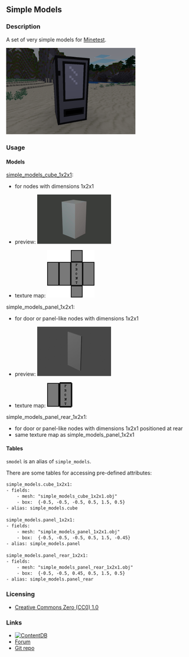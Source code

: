
## Simple Models

### Description

A set of very simple models for [Minetest](https://www.minetest.net/).

<img src="screenshot.png" width="350px" />

### Usage

#### Models

[simple_models_cube_1x2x1](https://opengameart.org/node/129635):
- for nodes with dimensions 1x2x1

- preview:
  <img src="previews/cube_1x2x1_model.png" />

- texture map:
  <img src="previews/cube_1x2x1_map.png" />

simple_models_panel_1x2x1:
- for door or panel-like nodes with dimensions 1x2x1

- preview:
  <img src="previews/panel_1x2x1_model.png" />

- texture map:
  <img src="previews/panel_1x2x1_map.png" />

simple_models_panel_rear_1x2x1:
- for door or panel-like nodes with dimensions 1x2x1 positioned at rear
- same texture map as simple_models_panel_1x2x1

#### Tables

`smodel` is an alias of `simple_models`.

There are some tables for accessing pre-defined attributes:

```
simple_models.cube_1x2x1:
- fields:
	- mesh: "simple_models_cube_1x2x1.obj"
	- box:  {-0.5, -0.5, -0.5, 0.5, 1.5, 0.5}
- alias: simple_models.cube

simple_models.panel_1x2x1:
- fields:
	- mesh: "simple_models_panel_1x2x1.obj"
	- box:  {-0.5, -0.5, -0.5, 0.5, 1.5, -0.45}
- alias: simple_models.panel

simple_models.panel_rear_1x2x1:
- fields:
	- mesh: "simple_models_panel_rear_1x2x1.obj"
	- box:  {-0.5, -0.5, 0.45, 0.5, 1.5, 0.5}
- alias: simple_models.panel_rear
```

### Licensing

- [Creative Commons Zero (CC0) 1.0](https://creativecommons.org/publicdomain/zero/1.0/)

### Links

- [![ContentDB](https://content.minetest.net/packages/AntumDeluge/simple_models/shields/title/)](https://content.minetest.net/packages/AntumDeluge/simple_models/)
- [Forum](https://forum.minetest.net/viewtopic.php?t=27176)
- [Git repo](https://github.com/AntumMT/mod-simple_models)

